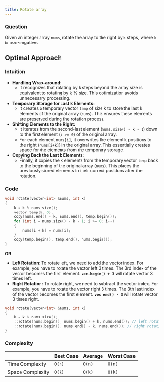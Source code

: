 ```yaml
---
title: Rotate array
---
```


### Question

Given an integer array `nums`, rotate the array to the right by `k` steps, where `k` is non-negative.

## Optimal Approach

### Intuition

- **Handling Wrap-around:**
  - It recognizes that rotating by k steps beyond the array size is equivalent to rotating by k % size. This optimization avoids unnecessary processing.
- **Temporary Storage for Last k Elements:**
  - It creates a temporary vector `temp` of size k to store the last k elements of the original array (`nums`). This ensures these elements are preserved during the rotation process.
- **Shifting Elements to the Right:**
  - It iterates from the second-last element (`nums.size() - k - 1`) down to the first element (`i >= 0`) of the original array.
  - For each element `nums[i]`, it overwrites the element k positions to the right (`nums[i+k]`) in the original array. This essentially creates space for the elements from the temporary storage.
- **Copying Back the Last k Elements:**
  - Finally, it copies the k elements from the temporary vector `temp` back to the beginning of the original array (`nums`). This places the previously stored elements in their correct positions after the rotation.

### Code

```cpp [Rotate]
void rotate(vector<int> &nums, int k)
{
	k = k % nums.size();
	vector temp(k, 0);
	copy(nums.end() - k, nums.end(), temp.begin());
	for (int i = nums.size() - k - 1; i >= 0; i--)
	{
		nums[i + k] = nums[i];
	}
	copy(temp.begin(), temp.end(), nums.begin());
}
```

**OR**

- **Left Rotation:** To rotate left, we need to add the vector index. For example, you have to rotate the vector left 3 times. The 3rd index of the vector becomes the first element. **`vec.begin() + 3`** will rotate vector 3 times left.
- **Right Rotation:** To rotate right, we need to subtract the vector index. For example, you have to rotate the vector right 3 times. The 3th last index of the vector becomes the first element. **`vec.end() - 3`** will rotate vector 3 times right.

```cpp [Rotate]
void rotate(vector<int> &nums, int k)
{
	k = k % nums.size();
	::rotate(nums.begin(), nums.begin() + k, nums.end()); // left rotation
	::rotate(nums.begin(), nums.end() - k, nums.end()); // right rotation
}
```

### Complexity

|                  | Best Case | Average | Worst Case |
| ---------------- | --------- | ------- | ---------- |
| Time Complexity  | `O(n)`    | `O(n)`  | `O(n)`     |
| Space Complexity | `O(k)`    | `O(k)`  | `O(k)`     |

